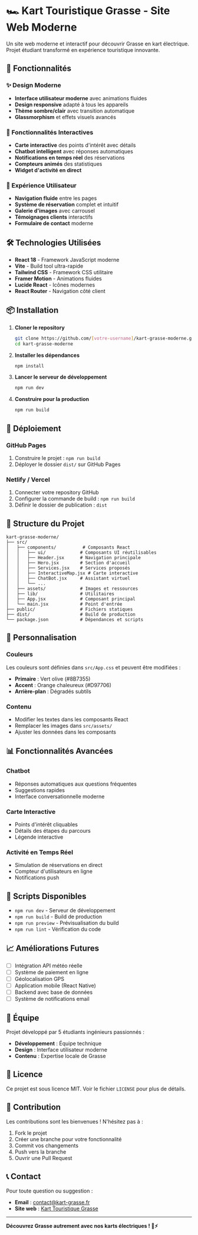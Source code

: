 # 🏎️ Kart Touristique Grasse - Site Web Moderne

Un site web moderne et interactif pour découvrir Grasse en kart électrique. Projet étudiant transformé en expérience touristique innovante.

## 🌟 Fonctionnalités

### ✨ Design Moderne
- **Interface utilisateur moderne** avec animations fluides
- **Design responsive** adapté à tous les appareils
- **Thème sombre/clair** avec transition automatique
- **Glassmorphism** et effets visuels avancés

### 🚀 Fonctionnalités Interactives
- **Carte interactive** des points d'intérêt avec détails
- **Chatbot intelligent** avec réponses automatiques
- **Notifications en temps réel** des réservations
- **Compteurs animés** des statistiques
- **Widget d'activité en direct** 

### 📱 Expérience Utilisateur
- **Navigation fluide** entre les pages
- **Système de réservation** complet et intuitif
- **Galerie d'images** avec carrousel
- **Témoignages clients** interactifs
- **Formulaire de contact** moderne

## 🛠️ Technologies Utilisées

- **React 18** - Framework JavaScript moderne
- **Vite** - Build tool ultra-rapide
- **Tailwind CSS** - Framework CSS utilitaire
- **Framer Motion** - Animations fluides
- **Lucide React** - Icônes modernes
- **React Router** - Navigation côté client

## 📦 Installation

1. **Cloner le repository**
   ```bash
   git clone https://github.com/[votre-username]/kart-grasse-moderne.git
   cd kart-grasse-moderne
   ```

2. **Installer les dépendances**
   ```bash
   npm install
   ```

3. **Lancer le serveur de développement**
   ```bash
   npm run dev
   ```

4. **Construire pour la production**
   ```bash
   npm run build
   ```

## 🚀 Déploiement

### GitHub Pages
1. Construire le projet : `npm run build`
2. Déployer le dossier `dist/` sur GitHub Pages

### Netlify / Vercel
1. Connecter votre repository GitHub
2. Configurer la commande de build : `npm run build`
3. Définir le dossier de publication : `dist`

## 📁 Structure du Projet

```
kart-grasse-moderne/
├── src/
│   ├── components/          # Composants React
│   │   ├── ui/             # Composants UI réutilisables
│   │   ├── Header.jsx      # Navigation principale
│   │   ├── Hero.jsx        # Section d'accueil
│   │   ├── Services.jsx    # Services proposés
│   │   ├── InteractiveMap.jsx # Carte interactive
│   │   ├── ChatBot.jsx     # Assistant virtuel
│   │   └── ...
│   ├── assets/             # Images et ressources
│   ├── lib/                # Utilitaires
│   ├── App.jsx             # Composant principal
│   └── main.jsx            # Point d'entrée
├── public/                 # Fichiers statiques
├── dist/                   # Build de production
└── package.json            # Dépendances et scripts
```

## 🎨 Personnalisation

### Couleurs
Les couleurs sont définies dans `src/App.css` et peuvent être modifiées :
- **Primaire** : Vert olive (#8B7355)
- **Accent** : Orange chaleureux (#D97706)
- **Arrière-plan** : Dégradés subtils

### Contenu
- Modifier les textes dans les composants React
- Remplacer les images dans `src/assets/`
- Ajuster les données dans les composants

## 📊 Fonctionnalités Avancées

### Chatbot
- Réponses automatiques aux questions fréquentes
- Suggestions rapides
- Interface conversationnelle moderne

### Carte Interactive
- Points d'intérêt cliquables
- Détails des étapes du parcours
- Légende interactive

### Activité en Temps Réel
- Simulation de réservations en direct
- Compteur d'utilisateurs en ligne
- Notifications push

## 🔧 Scripts Disponibles

- `npm run dev` - Serveur de développement
- `npm run build` - Build de production
- `npm run preview` - Prévisualisation du build
- `npm run lint` - Vérification du code

## 📈 Améliorations Futures

- [ ] Intégration API météo réelle
- [ ] Système de paiement en ligne
- [ ] Géolocalisation GPS
- [ ] Application mobile (React Native)
- [ ] Backend avec base de données
- [ ] Système de notifications email

## 👥 Équipe

Projet développé par 5 étudiants ingénieurs passionnés :
- **Développement** : Équipe technique
- **Design** : Interface utilisateur moderne
- **Contenu** : Expertise locale de Grasse

## 📄 Licence

Ce projet est sous licence MIT. Voir le fichier `LICENSE` pour plus de détails.

## 🤝 Contribution

Les contributions sont les bienvenues ! N'hésitez pas à :
1. Fork le projet
2. Créer une branche pour votre fonctionnalité
3. Commit vos changements
4. Push vers la branche
5. Ouvrir une Pull Request

## 📞 Contact

Pour toute question ou suggestion :
- **Email** : contact@kart-grasse.fr
- **Site web** : [Kart Touristique Grasse](https://votre-site.com)

---

**Découvrez Grasse autrement avec nos karts électriques ! 🌿⚡**

